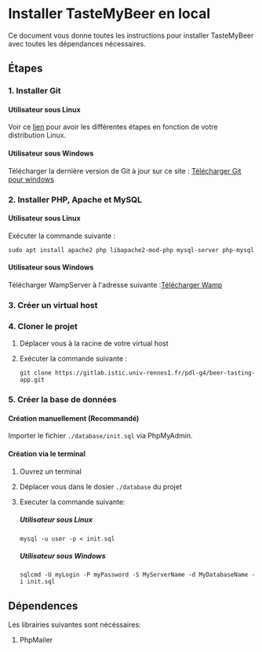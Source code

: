 # Installer TasteMyBeer en local

Ce document vous donne toutes les instructions pour installer TasteMyBeer avec toutes les dépendances nécessaires.

## Étapes

### 1. Installer Git

#### Utilisateur sous Linux

Voir ce [lien](http://git-scm.com/download/linux) pour avoir les différentes étapes en fonction de votre distribution Linux.

#### Utilisateur sous Windows

Télécharger la dernière version de Git à jour sur ce site : [Télécharger Git pour windows](http://git-scm.com/download/win)

### 2. Installer PHP, Apache et MySQL

#### Utilisateur sous Linux

Exécuter la commande suivante :

```
sudo apt install apache2 php libapache2-mod-php mysql-server php-mysql
```

#### Utilisateur sous Windows

Télécharger WampServer à l'adresse suivante :[Télécharger Wamp](https://www.wampserver.com/)

### 3. Créer un virtual host

### 4. Cloner le projet

1. Déplacer vous à la racine de votre virtual host
2. Exécuter la commande suivante :

   ```
   git clone https://gitlab.istic.univ-rennes1.fr/pdl-g4/beer-tasting-app.git
   ```

### 5. Créer la base de données

#### Création manuellement (Recommandé)

Importer le fichier `./database/init.sql` via PhpMyAdmin.

#### Création via le terminal

1. Ouvrez un terminal
2. Déplacer vous dans le dosier `./database` du projet
3. Executer la commande suivante:

   ##### Utilisateur sous Linux

   ```
   mysql -u user -p < init.sql
   ```

   ##### Utilisateur sous Windows

   ```
   sqlcmd -U myLogin -P myPassword -S MyServerName -d MyDatabaseName -i init.sql
   ```

## Dépendences

Les librairies suivantes sont nécéssaires:

1. PhpMailer
